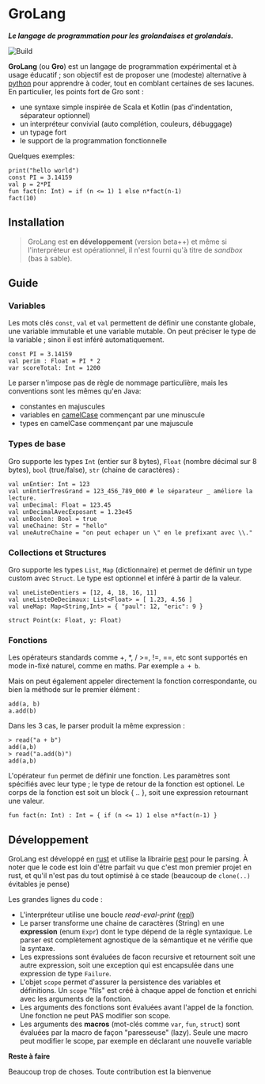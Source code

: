 # GroLang

**_Le langage de programmation pour les grolandaises et grolandais._**

![Build](https://github.com/hbraux/grolang/actions/workflows/rust.yml/badge.svg)


**GroLang** (ou **Gro**) est un langage de programmation expérimental et à usage éducatif ; son objectif est de
proposer une (modeste) alternative à [python](https://www.python.org/) pour apprendre à coder, tout en comblant certaines de ses lacunes.
En particulier, les points fort de Gro sont :
* une syntaxe simple inspirée de Scala et Kotlin (pas d'indentation, séparateur optionnel)
* un interpréteur convivial (auto complétion, couleurs, débuggage)
* un typage fort
* le support de la programmation fonctionnelle

Quelques exemples:
```
print("hello world")
const PI = 3.14159
val p = 2*PI
fun fact(n: Int) = if (n <= 1) 1 else n*fact(n-1)
fact(10)
```


## Installation

> GroLang est **en développement** (version beta++) et même si l'interpréteur est opérationnel, il n'est fourni qu'à titre de _sandbox_
(bas à sable).


## Guide

### Variables

Les mots clés `const`, `val` et `val` permettent de définir une constante globale, une variable immutable et
une variable mutable. On peut préciser le type de la variable ; sinon il est inféré automatiquement.

```
const PI = 3.14159
val perim : Float = PI * 2
var scoreTotal: Int = 1200
```

Le parser n'impose pas de règle de nommage particulière, mais les conventions sont les mêmes qu'en Java:
* constantes en majuscules
* variables en [camelCase](https://en.wikipedia.org/wiki/Camel_case) commençant par une minuscule
* types en camelCase commençant par une majuscule

### Types de base

Gro supporte les types `Int` (entier sur 8 bytes), `Float` (nombre décimal sur 8 bytes), `bool` (true/false),
`str` (chaine de caractères) :

```
val unEntier: Int = 123
val unEntierTresGrand = 123_456_789_000 # le séparateur _ améliore la lecture.
val unDecimal: Float = 123.45
val unDecimalAvecExposant = 1.23e45
val unBoolen: Bool = true
val uneChaine: Str = "hello"
val uneAutreChaine = "on peut echaper un \" en le prefixant avec \\."
```

### Collections et Structures

Gro supporte les types `List`, `Map` (dictionnaire) et permet de définir un type custom avec `Struct`.
Le type est optionnel et inféré à partir de la valeur.

```
val uneListeDentiers = [12, 4, 18, 16, 11]
val uneListeDeDecimaux: List<Float> = [ 1.23, 4.56 ] 
val uneMap: Map<String,Int> = { "paul": 12, "eric": 9 }

struct Point(x: Float, y: Float)
```

### Fonctions

Les opérateurs standards comme +, *, / >=, !=, ==, etc sont supportés en mode in-fixé naturel, comme en maths.
Par exemple `a + b`.

Mais on peut également appeler directement la fonction correspondante, ou bien la méthode sur le premier élément :
```
add(a, b)
a.add(b)
```

Dans les 3 cas, le parser produit la même expression :
```
> read("a + b")
add(a,b)
> read("a.add(b)")
add(a,b)
```

L'opérateur `fun` permet de définir une fonction. Les paramètres sont spécifiés avec leur type ; le type de
retour de la fonction est optionel. Le corps de la fonction est soit un block { .. }, soit une expression retournant
une valeur.
```
fun fact(n: Int) : Int = { if (n <= 1) 1 else n*fact(n-1) }
```

## Développement

GroLang est développé en [rust](https://www.rust-lang.org/) et utilise la librairie [pest](https://pest.rs/) pour
le parsing. À noter que le code est loin d'étre parfait vu que c'est mon premier projet en rust, et qu'il n'est pas
du tout optimisé à ce stade (beaucoup de `clone(..)` évitables je pense)

Les grandes lignes du code :
* L'interpréteur utilise une boucle _read-eval-print_ ([repl](https://en.wikipedia.org/wiki/Read%E2%80%93eval%E2%80%93print_loop))
* Le parser transforme une chaine de caractères (String) en une **expression** (enum `Expr`) dont le type dépend de
  la règle syntaxique. Le parser est complètement agnostique de la sémantique et ne vérifie que la syntaxe.
* Les expressions sont évaluées de facon recursive et retournent soit une autre expression, soit une exception qui
  est encapsulée dans une expression de type `Failure`.
* L'objet `scope` permet d'assurer la persistence des variables et définitions. Un `scope` "fils" est créé à chaque
  appel de fonction et enrichi avec les arguments de la fonction.
* Les arguments des fonctions sont évaluées avant l'appel de la fonction. Une fonction ne peut PAS modifier son scope.
* Les arguments des **macros** (mot-clés comme `var`, `fun`, `struct`) sont évaluées par la macro de façon "paresseuse"
  (lazy). Seule une macro peut modifier le scope, par exemple en déclarant une nouvelle variable


**Reste à faire**

Beaucoup trop de choses. Toute contribution est la bienvenue
